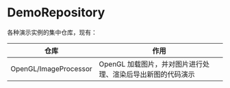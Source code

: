 # DemoRepository

各种演示实例的集中仓库，现有：

仓库|作用
---|---
OpenGL/ImageProcessor|OpenGL 加载图片，并对图片进行处理、渲染后导出新图的代码演示